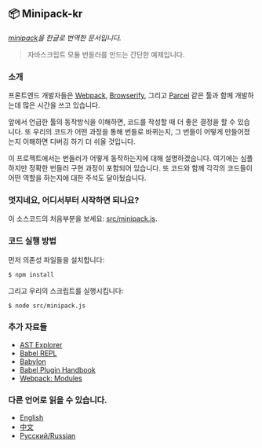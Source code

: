 ## 📦 Minipack-kr

*[minipack](https://github.com/ronami/minipack)을 한글로 번역한 문서입니다.*

> 자바스크립트 모듈 번들러를 만드는 간단한 예제입니다.

### 소개

프론트엔드 개발자들은 [Webpack](https://github.com/webpack/webpack), [Browserify](https://github.com/browserify/browserify), 그리고 [Parcel](https://github.com/parcel-bundler/parcel) 같은 툴과 함께 개발하는데 많은 시간을 쓰고 있습니다.

앞에서 언급한 툴의 동작방식을 이해하면, 코드를 작성할 때 더 좋은 결정을 할 수 있습니다. 또 우리의 코드가 어떤 과정을 통해 번들로 바뀌는지, 그 번들이 어떻게 만들어졌는지 이해하면 디버깅 하기 더 쉬울 것입니다.

이 프로젝트에서는 번들러가 어떻게 동작하는지에 대해 설명하겠습니다. 여기에는 심플하지만 정확한 번들러 구현 과정이 포함되어 있습니다. 또 코드와 함께 각각의 코드들이 어떤 역할을 하는지에 대한 주석도 달아뒀습니다.

### 멋지네요, 어디서부터 시작하면 되나요?

이 소스코드의 처음부분을 보세요: [src/minipack.js](src/minipack.js).

### 코드 실행 방법

먼저 의존성 파일들을 설치합니다:

```sh
$ npm install
```

그리고 우리의 스크립트를 실행시킵니다:

```sh
$ node src/minipack.js
```

### 추가 자료들

- [AST Explorer](https://astexplorer.net)
- [Babel REPL](https://babeljs.io/repl)
- [Babylon](https://github.com/babel/babel/tree/master/packages/babel-parser)
- [Babel Plugin Handbook](https://github.com/thejameskyle/babel-handbook/blob/master/translations/en/plugin-handbook.md)
- [Webpack: Modules](https://webpack.js.org/concepts/modules)

### 다른 언어로 읽을 수 있습니다.

- [English](https://github.com/ronami/minipack)
- [中文](https://github.com/chinanf-boy/minipack-explain)
- [Русский/Russian](https://github.com/makewebme/build-your-own-webpack)
